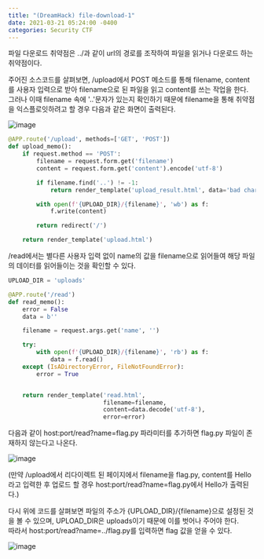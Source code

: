 ```yaml
---
title: "(DreamHack) file-download-1"
date: 2021-03-21 05:24:00 -0400
categories: Security CTF
---
```


파일 다운로드 취약점은 ../과 같이 url의 경로를 조작하여 파일을 읽거나 다운로드 하는 취약점이다.

주어진 소스코드를 살펴보면, /upload에서 POST 메소드를 통해 filename, content를 사용자 입력으로 받아 filename으로 된 파일을 읽고 content를 쓰는 작업을 한다. 그러나 이때 filename 속에 '..'문자가 있는지 확인하기 때문에 filename을 통해 취약점을 익스플로잇하려고 할 경우 다음과 같은 화면이 출력된다.

![image](https://user-images.githubusercontent.com/24788751/112131875-5c8add00-8c0d-11eb-9387-e557305bd1ea.png)

``` Python
@APP.route('/upload', methods=['GET', 'POST'])
def upload_memo():
    if request.method == 'POST':
        filename = request.form.get('filename')
        content = request.form.get('content').encode('utf-8')

        if filename.find('..') != -1:
            return render_template('upload_result.html', data='bad characters,,')

        with open(f'{UPLOAD_DIR}/{filename}', 'wb') as f:
            f.write(content)

        return redirect('/')

    return render_template('upload.html')
```

/read에서는 별다른 사용자 입력 없이 name의 값을 filename으로 읽어들여 해당 파일의 데이터를 읽어들이는 것을 확인할 수 있다.

``` Python
UPLOAD_DIR = 'uploads'

@APP.route('/read')
def read_memo():
    error = False
    data = b''

    filename = request.args.get('name', '')

    try:
        with open(f'{UPLOAD_DIR}/{filename}', 'rb') as f:
            data = f.read()
    except (IsADirectoryError, FileNotFoundError):
        error = True


    return render_template('read.html',
                           filename=filename,
                           content=data.decode('utf-8'),
                           error=error)
```

다음과 같이 host:port/read?name=flag.py 파라미터를 추가하면 flag.py 파일이 존재하지 않는다고 나온다.

![image](https://user-images.githubusercontent.com/24788751/112131799-44b35900-8c0d-11eb-9ebd-ef69958ff57a.png)

(만약 /upload에서 리다이렉트 된 페이지에서 filename을 flag.py, content를 Hello라고 입력한 후 업로드 할 경우 host:port/read?name=flag.py에서 Hello가 출력된다.)

다시 위에 코드를 살펴보면 파일의 주소가 {UPLOAD_DIR}/{filename}으로 설정된 것을 볼 수 있으며, UPLOAD_DIR은 uploads이기 때문에 이를 벗어나 주어야 한다.\
따라서 host:port/read?name=../flag.py를 입력하면 flag 값을 얻을 수 있다.

![image](https://user-images.githubusercontent.com/24788751/112131785-3feea500-8c0d-11eb-96b1-751191e4e218.png)